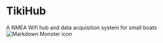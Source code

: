 # TikiHub
A NMEA Wifi hub and data acquisition system for small boats
<img src="https://docs.google.com/drawings/d/e/2PACX-1vT2oY8Q_uOmTTT3jjvsNDsn3ONJEY5IzgP2XDGqQho3Ns6wpDv4Uib1AcYk2MEmjs6k4pbNj5s18pcQ/pub?w=960&h=720"
     alt="Markdown Monster icon"
     style="float: left; margin-right: 10px;" />
